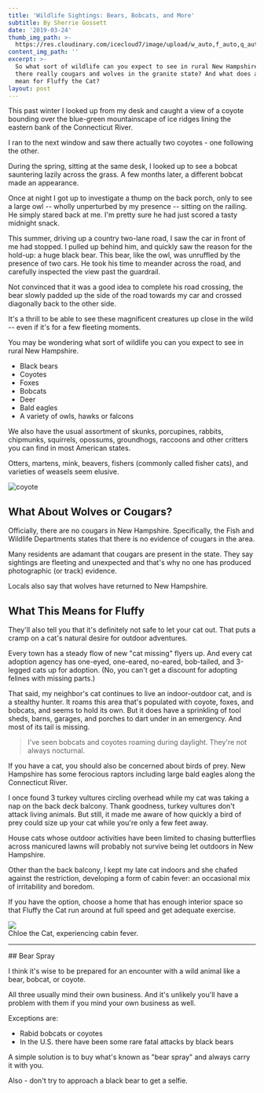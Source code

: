 ```yaml
---
title: 'Wildlife Sightings: Bears, Bobcats, and More'
subtitle: By Sherrie Gossett
date: '2019-03-24'
thumb_img_path: >-
  https://res.cloudinary.com/icecloud7/image/upload/w_auto,f_auto,q_auto/v1570511812/ruralnh/coyote_nslzqu.png
content_img_path: ''
excerpt: >-
  So what sort of wildlife can you expect to see in rural New Hampshire? Are
  there really cougars and wolves in the granite state? And what does all this
  mean for Fluffy the Cat?
layout: post
---
```

This past winter I looked up from my desk and caught a view of a coyote bounding over the blue-green mountainscape of ice ridges lining the eastern bank of the Connecticut River. 

I ran to the next window and saw there actually two coyotes - one following the other.

During the spring, sitting at the same desk, I looked up to see a bobcat sauntering lazily across the grass. A few months later, a different bobcat made an appearance. 

Once at night I got up to investigate a thump on the back porch, only to see a large owl -- wholly unperturbed by my presence -- sitting on the railing. He simply stared back at me. I'm pretty sure he had just scored a tasty midnight snack. 

This summer, driving up a country two-lane road, I saw the car in front of me had stopped. I pulled up behind him, and quickly saw the reason for the hold-up: a huge black bear. This bear, like the owl, was unruffled by the presence of two cars. He took his time to meander across the road, and carefully inspected the view past the guardrail. 

Not convinced that it was a good idea to complete his road crossing, the bear slowly padded up the side of the road towards my car and crossed diagonally back to the other side. 

It's a thrill to be able to see these magnificent creatures up close in the wild -- even if it's for a few fleeting moments. 

You may be wondering what sort of wildlife you can you expect to see in rural New Hampshire.

* Black bears
* Coyotes 
* Foxes
* Bobcats
* Deer
* Bald eagles
* A variety of owls, hawks or falcons

We also have the usual assortment of skunks, porcupines, rabbits, chipmunks, squirrels, opossums, groundhogs, raccoons and other critters you can find in most American states. 

Otters, martens, mink, beavers, fishers (commonly called fisher cats), and varieties of weasels seem elusive. 

![coyote](https://res.cloudinary.com/icecloud7/image/upload/w_auto,f_auto,q_auto/v1570511812/ruralnh/coyote_nslzqu.png)

## What About Wolves or Cougars?

Officially, there are no cougars in New Hampshire. Specifically, the Fish and Wildlife Departments states that there is no evidence of cougars in the area. 

Many residents are adamant that cougars are present in the state. They say sightings are fleeting and unexpected and that's why no one has produced photographic (or track) evidence. 

Locals also say that wolves have returned to New Hampshire.

## What This Means for Fluffy

They'll also tell you that it's definitely not safe to let your cat out. That puts a cramp on a cat's natural desire for outdoor adventures. 

Every town has a steady flow of new "cat missing" flyers up. And every cat adoption agency has one-eyed, one-eared, no-eared, bob-tailed, and 3-legged cats up for adoption. (No, you can't get a discount for adopting felines with missing parts.)

That said, my neighbor's cat continues to live an indoor-outdoor cat, and is a stealthy hunter. It roams this area that's populated with coyote, foxes, and bobcats, and seems to hold its own. But it does have a sprinkling of tool sheds, barns, garages, and porches to dart under in an emergency. And most of its tail is missing.

> I've seen bobcats and coyotes roaming during daylight. They're not always nocturnal.

If you have a cat, you should also be concerned about birds of prey. New Hampshire has some ferocious raptors including large bald eagles along the Connecticut River.

I once found 3 turkey vultures circling overhead while my cat was taking a nap on the back deck balcony. Thank goodness, turkey vultures don't attack living animals. But still, it made me aware of how quickly a bird of prey could size up your cat while you're only a few feet away.

House cats whose outdoor activities have been limited to chasing butterflies across manicured lawns will probably not survive being let outdoors in New Hampshire. 

Other than the back balcony, I kept my late cat indoors and she chafed against the restriction, developing a form of cabin fever: an occasional mix of irritability and boredom.

If you have the option, choose a home that has enough interior space so that Fluffy the Cat run around at full speed and get adequate exercise. 

![](/images/chloe-on-pouf.jpg)
<br/>
Chloe the Cat, experiencing cabin fever.

<hr>
## Bear Spray

I think it's wise to be prepared for an encounter with a wild animal like a bear, bobcat, or coyote. 

All three usually mind their own business. And it's unlikely you'll have a problem with them if you mind your own business as well.

Exceptions are:

* Rabid bobcats or coyotes
* In the U.S. there have been some rare fatal attacks by black bears 

A simple solution is to buy what's known as "bear spray" and always carry it with you. 

Also - don't try to approach a black bear to get a selfie.

##
